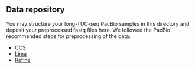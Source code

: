 ## Data repository

You may structure your long-TUC-seq PacBio samples in this directory and deposit your preprocessed  fastq files here. We followed the PacBio recommended steps for preprocessing of the data:

* [CCS](https://github.com/PacificBiosciences/ccs)
* [Lima](https://github.com/PacificBiosciences/barcoding)
* [Refine](https://github.com/PacificBiosciences/IsoSeq)
